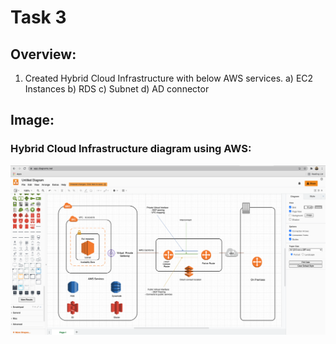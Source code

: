 # Task 3

## Overview:
1. Created Hybrid Cloud Infrastructure with below AWS services.
   a) EC2 Instances
   b) RDS
   c) Subnet
   d) AD connector


## Image:
 
### Hybrid Cloud Infrastructure diagram using AWS: 

![alt text](https://github.com/kmohan778/Technical/blob/main/Images/Screenshot%202021-06-21%20at%2011.12.06%20AM.png "Logo Title Text 1")
